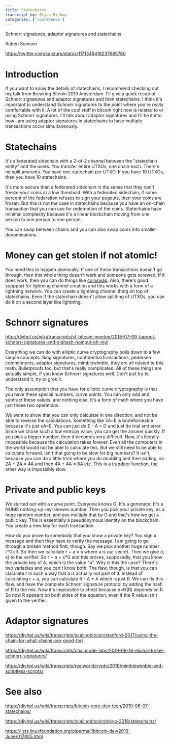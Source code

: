 ```yaml
---
title: Statechains
transcript_by: Bryan Bishop
categories: ['conference']
---
```


Schnorr signatures, adaptor signatures and statechains

Ruben Somsen

<https://twitter.com/kanzure/status/1171345418237685760>

# Introduction

If you want to know the details of statechains, I recommend checking out my talk from Breaking Bitcoin 2019 Amsterdam. I'll give a quick recap of Schnorr signatures and adaptor signatures and then statechains. I think it's important to understand Schnorr signatures to the point where you're really comfortable with it. A lot of the cool stuff in bitcoin right now is related to or using Schnorr signatures. I'll talk about adaptor signatures and I'll tie it into how I am using adaptor signatures in statechains to have multiple transactions occur simultaneously.

# Statechains

It's a federated sidechain with a 2-of-2 channel between the "statechain entity" and the users. You transfer entire UTXOs, one chain each. There's no split amounts. You have one statechain per UTXO. If you have 10 UTXOs, then you have 10 statechains.

It's more secure than a federated sidechain in the sense that they can't freeze your coins at a low threshold. With a federated sidechain, if some percent of the federation refuses to sign your pegouts, then your coins are frozen. But this is not the case in statechains because you have an on-chain transaction that you can use for redemption of the coins. Statechains have minimal complexity because it's a linear blockchain moving from one person to one person to one person.

You can swap between chains and you can also swap coins into smaller denominations.

# Money can get stolen if not atomic!

You need this to happen atomically. If one of these transactions doesn't go through, then this whole thing doesn't work and someone gets screwed. If it does work, then you can do things like [coinswap](http://diyhpl.us/wiki/transcripts/scalingbitcoin/tokyo-2018/edgedevplusplus/cross-chain-swaps/). Also, there's good suppport for lightning channel creation and this works with a form of a lightning network. You can create a lightning channel thing on top of statechains. Even if the statechain doesn't allow splitting of UTXOs, you can do it on a second layer like lightning.

# Schnorr signatures

<http://diyhpl.us/wiki/transcripts/sf-bitcoin-meetup/2018-07-09-taproot-schnorr-signatures-and-sighash-noinput-oh-my/>

Everything we can do with elliptic curve cryptography boils down to a few simple concepts. Ring signatures, confidential transactions, pedersen commitments, adaptor signatures, mimblewimble, they are all related to this math. Bulletproofs too, but that's really complicated. All of these things are actually simple, if you know Schnorr signatures well. Don't just try to understand it, try to grok it.

The only assumption that you have for elliptic curve cryptography is that you have these special numbers, curve points. You can only add and subtract these values, and nothing else. It's a form of math where you have just those two operations.

We want to show that you can only calculate in one direction, and not be able to reverse the calculations. Something like 5A=E is bruteforceable because it's just xA=E. You can just do E - A = D and just do trial and error. Since we chose such a low entropy value, you can get the answer quickly. If you pick a bigger number, then it becomes very difficult. Now, it's literally impossible because the calculation takes forever. Even all the computers in the world would not be able to calculate this. But we still need to be able to calculate forward. Isn't that going to be slow for big numbers? It isn't, because you can do a little trick where you do doubling and then adding, so 2A + 2A = 4A and then 4A + 4A = 8A etc. This is a trapdoor function, the other way is impossibly slow.

# Private and public keys

We started out with a curve point. Everyone knows G. It's a generator. It's a NUMS nothing-up-my-sleeves number. Then you pick your private key, as a huge random number, and you multiply that by G and that's how we get a public key. This is essentially a pseudonymous identity on the blockchain. You create a new key for each transaction.

How do you prove to somebody that you know a private key? You sign a message and then they have to verify the message. I am going to go through a broken method first, though. Say we pick another huge number r\*G=R. So then we calculate r + a = s where a is our secret. Then we give (r, s) to the verifier. So r + a = s\*G and this proves, supposedly, that you know the private key of A, which is the value "a". Why is this the case? There's two variables and you can't know both. The flaw, though, is that you can claculate r in such a way that a is actually not part of it. Instead of calculating r + a, you can calculate R - A + A which is just R. We can fix this flaw, and have the complete Schnorr signature protocol by adding the hash of R to the mix. Now it's impossible to cheat because e=H(R) depends on R. So now R appears on both sides of the equation, even if the R value isn't given to the verifier.

# Adaptor signatures

<https://diyhpl.us/wiki/transcripts/scalingbitcoin/stanford-2017/using-the-chain-for-what-chains-are-good-for/>

<https://diyhpl.us/wiki/transcripts/chaincode-labs/2019-08-16-elichai-turkel-schnorr-signatures/>

<https://diyhpl.us/wiki/transcripts/realworldcrypto/2018/mimblewimble-and-scriptless-scripts/>

# See also

<https://diyhpl.us/wiki/transcripts/bitcoin-core-dev-tech/2019-06-07-statechains/>

<https://diyhpl.us/wiki/transcripts/scalingbitcoin/tokyo-2018/statechains/>

<https://lists.linuxfoundation.org/pipermail/bitcoin-dev/2019-June/017005.html>

